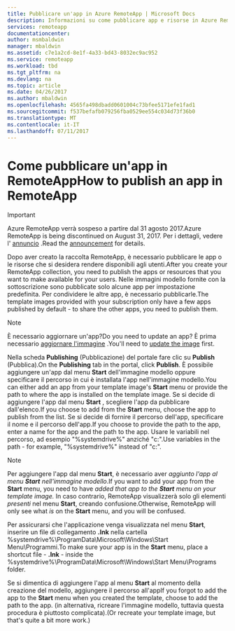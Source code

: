 ```yaml
---
title: Pubblicare un'app in Azure RemoteApp | Microsoft Docs
description: Informazioni su come pubblicare app e risorse in Azure RemoteApp.
services: remoteapp
documentationcenter: 
author: msmbaldwin
manager: mbaldwin
ms.assetid: c7e1a2cd-8e1f-4a33-bd43-8032ec9ac952
ms.service: remoteapp
ms.workload: tbd
ms.tgt_pltfrm: na
ms.devlang: na
ms.topic: article
ms.date: 04/26/2017
ms.author: mbaldwin
ms.openlocfilehash: 4565fa498dbadd0601004c73bfee5171efe1fad1
ms.sourcegitcommit: f537befafb079256fba0529ee554c034d73f36b0
ms.translationtype: MT
ms.contentlocale: it-IT
ms.lasthandoff: 07/11/2017
---
```

# <a name="how-to-publish-an-app-in-remoteapp"></a><span data-ttu-id="85fe1-103">Come pubblicare un'app in RemoteApp</span><span class="sxs-lookup"><span data-stu-id="85fe1-103">How to publish an app in RemoteApp</span></span>
> [!IMPORTANT]
> <span data-ttu-id="85fe1-104">Azure RemoteApp verrà sospeso a partire dal 31 agosto 2017.</span><span class="sxs-lookup"><span data-stu-id="85fe1-104">Azure RemoteApp is being discontinued on August 31, 2017.</span></span> <span data-ttu-id="85fe1-105">Per i dettagli, vedere l' [annuncio](https://go.microsoft.com/fwlink/?linkid=821148) .</span><span class="sxs-lookup"><span data-stu-id="85fe1-105">Read the [announcement](https://go.microsoft.com/fwlink/?linkid=821148) for details.</span></span>
> 
> 

<span data-ttu-id="85fe1-106">Dopo aver creato la raccolta RemoteApp, è necessario pubblicare le app o le risorse che si desidera rendere disponibili agli utenti.</span><span class="sxs-lookup"><span data-stu-id="85fe1-106">After you create your RemoteApp collection, you need to publish the apps or resources that you want to make available for your users.</span></span> <span data-ttu-id="85fe1-107">Nelle immagini modello fornite con la sottoscrizione sono pubblicate solo alcune app per impostazione predefinita. Per condividere le altre app, è necessario pubblicarle.</span><span class="sxs-lookup"><span data-stu-id="85fe1-107">The template images provided with your subscription only have a few apps published by default - to share the other apps, you need to publish them.</span></span>

> [!NOTE]
> <span data-ttu-id="85fe1-108">È necessario aggiornare un'app?</span><span class="sxs-lookup"><span data-stu-id="85fe1-108">Do you need to update an app?</span></span> <span data-ttu-id="85fe1-109">È prima necessario [aggiornare l'immagine](remoteapp-update.md) .</span><span class="sxs-lookup"><span data-stu-id="85fe1-109">You'll need to [update the image](remoteapp-update.md) first.</span></span>
> 
> 

<span data-ttu-id="85fe1-110">Nella scheda **Publishing** (Pubblicazione) del portale fare clic su **Publish** (Pubblica).</span><span class="sxs-lookup"><span data-stu-id="85fe1-110">On the **Publishing** tab in the portal, click **Publish**.</span></span> <span data-ttu-id="85fe1-111">È possibile aggiungere un'app dal menu **Start** dell'immagine modello oppure specificare il percorso in cui è installata l'app nell'immagine modello.</span><span class="sxs-lookup"><span data-stu-id="85fe1-111">You can either add an app from your template image's **Start** menu or provide the path to where the app is installed on the template image.</span></span> <span data-ttu-id="85fe1-112">Se si decide di aggiungere l'app dal menu **Start** , scegliere l'app da pubblicare dall'elenco.</span><span class="sxs-lookup"><span data-stu-id="85fe1-112">If you choose to add from the **Start** menu, choose the app to publish from the list.</span></span> <span data-ttu-id="85fe1-113">Se si decide di fornire il percorso dell'app, specificare il nome e il percorso dell'app.</span><span class="sxs-lookup"><span data-stu-id="85fe1-113">If you choose to provide the path to the app, enter a name for the app and the path to the app.</span></span> <span data-ttu-id="85fe1-114">Usare le variabili nel percorso, ad esempio "%systemdrive%" anziché "c:\".</span><span class="sxs-lookup"><span data-stu-id="85fe1-114">Use variables in the path - for example, "%systemdrive%" instead of "c:\".</span></span>

> [!NOTE]
> <span data-ttu-id="85fe1-115">Per aggiungere l'app dal menu **Start**, è necessario aver *aggiunto l'app al menu **Start** nell'immagine modello*.</span><span class="sxs-lookup"><span data-stu-id="85fe1-115">If you want to add your app from the **Start** menu, you need to have *added that app to the **Start** menu on your template image.*</span></span> <span data-ttu-id="85fe1-116">In caso contrario, RemoteApp visualizzerà solo gli elementi *presenti* nel menu **Start**, creando confusione.</span><span class="sxs-lookup"><span data-stu-id="85fe1-116">Otherwise, RemoteApp will only see what *is* on the **Start** menu, and you will be confused.</span></span> 
> 
> <span data-ttu-id="85fe1-117">Per assicurarsi che l'applicazione venga visualizzata nel menu **Start**, inserire un file di collegamento **.Ink** nella cartella %systemdrive%\ProgramData\Microsoft\Windows\Start Menu\Programmi.</span><span class="sxs-lookup"><span data-stu-id="85fe1-117">To make sure your app is in the **Start** menu, place a shortcut file - **.lnk** - inside the %systemdrive%\ProgramData\Microsoft\Windows\Start Menu\Programs folder.</span></span>
> 
> <span data-ttu-id="85fe1-118">Se si dimentica di aggiungere l'app al menu **Start** al momento della creazione del modello, aggiungere il percorso all'app</span><span class="sxs-lookup"><span data-stu-id="85fe1-118">If you forgot to add the app to the **Start** menu when you created the template, choose to add the path to the app.</span></span> <span data-ttu-id="85fe1-119">(in alternativa, ricreare l'immagine modello, tuttavia questa procedura è piuttosto complicata).</span><span class="sxs-lookup"><span data-stu-id="85fe1-119">(Or recreate your template image, but that's quite a bit more work.)</span></span>
> 
> 

